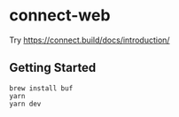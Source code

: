 # connect-web

Try https://connect.build/docs/introduction/

## Getting Started

```
brew install buf
yarn
yarn dev
```